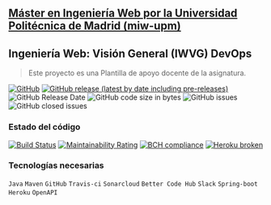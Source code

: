 ## [Máster en Ingeniería Web por la Universidad Politécnica de Madrid (miw-upm)](http://miw.etsisi.upm.es)
## Ingeniería Web: Visión General (IWVG) DevOps
> Este proyecto es una Plantilla de apoyo docente de la asignatura.

[![GitHub](https://img.shields.io/github/license/oriolbernal/ebook-libraries?color=informational)](https://github.com/oriolbernal/ebook-libraries/blob/master/LICENSE.md)
[![GitHub release (latest by date including pre-releases)](https://img.shields.io/github/v/release/oriolbernal/ebook-libraries?color=informational)](https://github.com/oriolbernal/ebook-libraries/releases)
![GitHub Release Date](https://img.shields.io/github/release-date/oriolbernal/ebook-libraries?color=informational)
![GitHub code size in bytes](https://img.shields.io/github/languages/code-size/oriolbernal/ebook-libraries)
![GitHub issues](https://img.shields.io/github/issues/oriolbernal/ebook-libraries?color=important)
![GitHub closed issues](https://img.shields.io/github/issues-closed/oriolbernal/ebook-libraries?color=informational)

### Estado del código
[![Build Status](https://travis-ci.org/oriolbernal/ebook-libraries.svg?branch=develop)](https://travis-ci.org/oriolbernal/ebook-libraries)
[![Maintainability Rating](https://sonarcloud.io/api/project_badges/measure?project=com.obernalpo%3Aebook-libraries&metric=sqale_rating)](https://sonarcloud.io/dashboard?id=com.obernalpo%3Aebook-libraries)
[![BCH compliance](https://bettercodehub.com/edge/badge/oriolbernal/ebook-libraries?branch=develop)](https://bettercodehub.com/results/oriolbernal/ebook-libraries)
[![Heroku broken](https://ebook-libraries.herokuapp.com/system/version-badge)](https://ebook-libraries.herokuapp.com/swagger-ui.html)

### Tecnologías necesarias
`Java` `Maven` `GitHub` `Travis-ci` `Sonarcloud` `Better Code Hub` `Slack` `Spring-boot` `Heroku` `OpenAPI`

